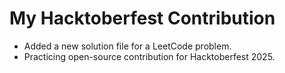 # My Hacktoberfest Contribution 

- Added a new solution file for a LeetCode problem.
- Practicing open-source contribution for Hacktoberfest 2025.

